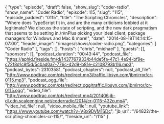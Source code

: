 {
  "type": "episode",
  "draft": false,
  "show_slug": "coder-radio",
  "show_name": "Coder Radio",
  "episode": 115,
  "slug": "115",
  "episode_padded": "0115",
  "title": "The Scripting Chronicles",
  "description": "Where does TypeScript fit in, and are the many criticisms lobbied at it legitimate? We discuss the state of scripting, and the new dark pragmatism that seems to be setting in.\n\nPlus picking your ideal client, package managers for Windows and Mac & more!",
  "date": "2014-08-18T14:14:15-07:00",
  "header_image": "/images/shows/coder-radio.png",
  "categories": [
    "Coder Radio"
  ],
  "tags": [],
  "hosts": [
    "chris",
    "michael"
  ],
  "guests": [],
  "sponsors": [],
  "podcast_duration": "00:43:44",
  "podcast_file": "https://aphid.fireside.fm/d/1437767933/b44de5fa-47c1-4e94-bf9e-c72f8d1c8f5d/5c0ad0a7-776c-42d9-b81e-c2108793b116.mp3",
  "podcast_bytes": 23103581,
  "podcast_chapters": null,
  "podcast_alt_file": "http://www.podtrac.com/pts/redirect.mp3/traffic.libsyn.com/jbmirror/cr-0115.mp3",
  "podcast_ogg_file": "http://www.podtrac.com/pts/redirect.ogg/traffic.libsyn.com/jbmirror/cr-0115.ogg",
  "video_file": "http://www.podtrac.com/pts/redirect.mp4/201406.jb-dl.cdn.scaleengine.net/coderradio/2014/cr-0115-432p.mp4",
  "video_hd_file": null,
  "video_mobile_file": null,
  "youtube_link": "https://www.youtube.com/watch?v=V8x9DVM1SDc",
  "jb_url": "/64822/the-scripting-chronicles-cr-115/",
  "fireside_url": "/115"
}

